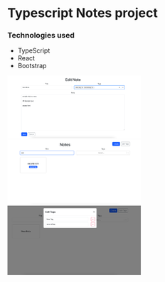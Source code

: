 # Typescript Notes project

### Technologies used
- TypeScript
- React
- Bootstrap

<img src="./src/assets/edit-note.png" width="300px"/> 
<img src="./src/assets/note-search.png" width="300px"/> 
<img src="./src/assets/tag-modal.png" width="300px"/> 